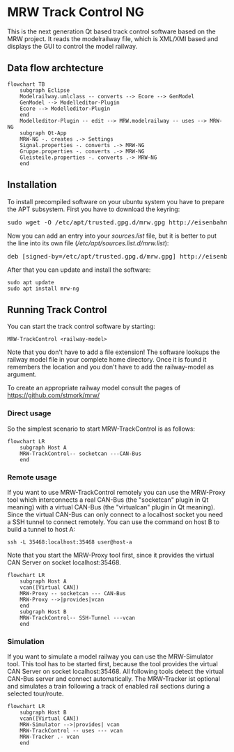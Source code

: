 # MRW Track Control NG
This is the next generation Qt based track control software based on the MRW
project. It reads the modelrailway file, which is XML/XMI based and displays
the GUI to control the model railway.

## Data flow archtecture

```mermaid
flowchart TB
	subgraph Eclipse
	Modelrailway.umlclass -- converts --> Ecore --> GenModel
	GenModel --> Modelleditor-Plugin
	Ecore --> Modelleditor-Plugin
	end
	Modelleditor-Plugin -- edit --> MRW.modelrailway -- uses --> MRW-NG
	subgraph Qt-App
	MRW-NG -. creates .-> Settings
	Signal.properties -. converts .-> MRW-NG
	Gruppe.properties -. converts .-> MRW-NG
	Gleisteile.properties -. converts .-> MRW-NG
	end
```

## Installation

To install precompiled software on your ubuntu system you have to prepare
the APT subsystem. First you have to download the keyring:

<pre style="white-space: nowrap;">
sudo wget -O /etc/apt/trusted.gpg.d/mrw.gpg http://eisenbahnsteuerung.org/mrw.gpg
</pre>

Now you can add an entry into your *sources.list* file, but it is better to
put the line into its own file (*/etc/apt/sources.list.d/mrw.list*):

<pre style="white-space: nowrap;">
deb [signed-by=/etc/apt/trusted.gpg.d/mrw.gpg] http://eisenbahnsteuerung.org/apt/ mrw common firmware
</pre>

After that you can update and install the software:
```
sudo apt update
sudo apt install mrw-ng
```

## Running Track Control
You can start the track control software by starting:
```
MRW-TrackControl <railway-model>
```
Note that you don't have to add a file extension! The software lookups the railway model file in your complete home directory. Once it is found it remembers the location and you don't have to add the railway-model as argument.

To create an appropriate railway model consult the pages of https://github.com/stmork/mrw/

### Direct usage

So the simplest scenario to start MRW-TrackControl is as follows:

```mermaid
flowchart LR
	subgraph Host A
	MRW-TrackControl-- socketcan ---CAN-Bus
	end
```

### Remote usage

If you want to use MRW-TrackControl remotely you can use the MRW-Proxy tool which interconnects a real CAN-Bus (the "socketcan" plugin in Qt meaning) with a virtual CAN-Bus (the "virtualcan" plugin in Qt meaning). Since the virtual CAN-Bus can only connect to a localhost socket you need a SSH tunnel to connect remotely. You can use the command on host B to build a tunnel to host A:

```
ssh -L 35468:localhost:35468 user@host-a
```
Note that you start the MRW-Proxy tool first, since it provides the virtual CAN Server on socket localhost:35468.

```mermaid
flowchart LR
	subgraph Host A
	vcan([Virtual CAN])
	MRW-Proxy -- socketcan --- CAN-Bus
	MRW-Proxy -->|provides|vcan
	end
	subgraph Host B
	MRW-TrackControl-- SSH-Tunnel ---vcan
	end
```

### Simulation

If you want to simulate a model railway you can use the MRW-Simulator tool. This tool has to be started first, because the tool provides the virtual CAN Server on socket localhost:35468. All following tools detect the virtual CAN-Bus server and connect automatically. The MRW-Tracker ist optional and simulates a train following a track of enabled rail sections during a selected tour/route.

```mermaid
flowchart LR
	subgraph Host B
	vcan([Virtual CAN])
	MRW-Simulator -->|provides| vcan
	MRW-TrackControl -- uses --- vcan
	MRW-Tracker .- vcan
	end
```

